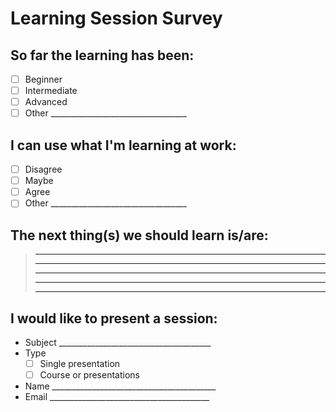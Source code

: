 # Learning Session Survey

## So far the learning has been:

- [ ] Beginner
- [ ] Intermediate
- [ ] Advanced
- [ ] Other __________________________________

## I can use what I'm learning at work:

- [ ] Disagree
- [ ] Maybe
- [ ] Agree
- [ ] Other __________________________________

## The next thing(s) we should learn is/are:

> _____________________________________________
> _____________________________________________
> _____________________________________________
> _____________________________________________
> _____________________________________________

## I would like to present a session:

- Subject ______________________________________
- Type
    + [ ] Single presentation
    + [ ] Course or presentations
- Name _________________________________________
- Email ________________________________________